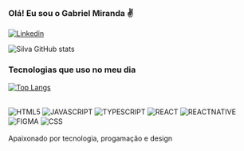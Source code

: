


### Olá! Eu sou o Gabriel Miranda ✌️

<!-- [![Figma](https://img.shields.io/badge/Figma-F24E1E?style=for-the-badge&logo=figma&logoColor=white)](https://www.figma.com/files/team/1141563991644327833/recents-and-sharing/recently-viewed?fuid=1141563981247583856)  -->
[![Linkedin](https://img.shields.io/badge/LinkedIn-0077B5?style=for-the-badge&logo=linkedin&logoColor=white)](www.linkedin.com/in/gabriel-silva-miranda-a2aa48233) 

![Silva GitHub stats](https://github-readme-stats.vercel.app/api?username=gabrieMSilva&show_icons=true&theme=radical)


### Tecnologias que uso no meu dia

[![Top Langs](https://github-readme-stats.vercel.app/api/top-langs/?username=gabrieMSilva)](https://github.com/gabrieMSilva/github-readme-stats)
<div style ="display: inline_block"><br/>

  <img src="https://img.shields.io/badge/HTML5-E34F26?style=for-the-badge&logo=html5&logoColor=white" alt ="HTML5" align="center"/>
  <img src="https://img.shields.io/badge/JavaScript-F7DF1E?style=for-the-badge&logo=javascript&logoColor=black" alt ="JAVASCRIPT" align="center"/>
  <img src="https://img.shields.io/badge/TypeScript-007ACC?style=for-the-badge&logo=typescript&logoColor=white" alt ="TYPESCRIPT" align="center"/>
  <img src="https://img.shields.io/badge/React-20232A?style=for-the-badge&logo=react&logoColor=61DAFB" alt ="REACT" align="center"/>
  <img src="https://img.shields.io/badge/React_Native-20232A?style=for-the-badge&logo=react&logoColor=61DAFB" alt ="REACTNATIVE" align="center"/>
  <img src="https://img.shields.io/badge/Figma-F24E1E?style=for-the-badge&logo=figma&logoColor=white" alt ="FIGMA" align="center"/>
  <img src="https://img.shields.io/badge/CSS3-1572B6?style=for-the-badge&logo=css3&logoColor=white" alt ="CSS" align="center"/>

</div><br/>
Apaixonado por tecnologia, progamaçâo e design
